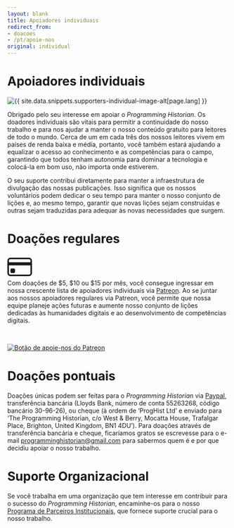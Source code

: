 ```yaml
---
layout: blank
title: Apoiadores individuais
redirect_from:
- doacoes
- /pt/apoie-nos
original: individual
---
```


# Apoiadores individuais

<img src="{{site.baseurl}}/images/supporters-individual.png" class="garnish rounded float-left" alt="{{ site.data.snippets.supporters-individual-image-alt[page.lang] }}"/>

Obrigado pelo seu interesse em apoiar o _Programming Historian_. Os doadores individuais são vitais para permitir a continuidade do nosso trabalho e para nos ajudar a manter o nosso conteúdo gratuito para leitores de todo o mundo. Cerca de um em cada três dos nossos leitores vivem em países de renda baixa e média, portanto, você também estará ajudando a equalizar o acesso ao conhecimento e as competências para o campo, garantindo que todos tenham autonomia para dominar a tecnologia e colocá-la em bom uso, não importa onde estiverem.

O seu suporte contribui diretamente para manter a infraestrutura de divulgação das nossas publicações. Isso significa que os nossos voluntários podem dedicar o seu tempo para manter o nosso conjunto de lições e, ao mesmo tempo, garantir que novas lições sejam construídas e outras sejam traduzidas para adequar às novas necessidades que surgem.

# Doações regulares

<div class="alert alert-info">
<div class="float-left">
	<svg width="4em" height="4em" viewBox="0 0 16 16" class="bi bi-credit-card" fill="currentColor" xmlns="http://www.w3.org/2000/svg">
  <path fill-rule="evenodd" d="M0 4a2 2 0 0 1 2-2h12a2 2 0 0 1 2 2v8a2 2 0 0 1-2 2H2a2 2 0 0 1-2-2V4zm2-1a1 1 0 0 0-1 1v1h14V4a1 1 0 0 0-1-1H2zm13 4H1v5a1 1 0 0 0 1 1h12a1 1 0 0 0 1-1V7z"/>
  <path d="M2 10a1 1 0 0 1 1-1h1a1 1 0 0 1 1 1v1a1 1 0 0 1-1 1H3a1 1 0 0 1-1-1v-1z"/>
</svg>
</div>
Com doações de $5, $10 ou $15 por mês, você consegue ingressar em nossa crescente lista de apoiadores individuais via <a href="https://www.patreon.com/join/theprogramminghistorian">Patreon</a>. Ao se juntar aos nossos apoiadores regulares via Patreon, você permite que nossa equipe planeje ações futuras e aumente nosso conjunto de lições dedicadas às humanidades digitais e ao desenvolvimento de competências digitais.

<p>&nbsp;</p>
<p><a href="https://www.patreon.com/theprogramminghistorian"><img src="{{site.baseurl}}/images/patreonbutton.png" alt="Botão de apoie-nos do Patreon" class="mx-auto d-block" /></a></p>
	
</div>

# Doações pontuais

Doações únicas podem ser feitas para o _Programming Historian_ via [Paypal](https://www.paypal.com/cgi-bin/webscr?cmd=_s-xclick&hosted_button_id=7BGHUZRVS4LYL&source=url), transferência bancária (Lloyds Bank, número de conta 55263268, código bancário 30-96-26), ou cheque (à ordem de ‘ProgHist Ltd’ e enviado para ‘The Programming Historian, c/o West & Berry, Mocatta House, Trafalgar Place, Brighton, United Kingdom, BN1 4DU’). Para doações através de transferência bancária e cheque, ficaríamos gratos se escrevesse para o e-mail [programminghistorian@gmail.com](mailto:programminghistorian@gmail.com) para sabermos quem é e por que decidiu apoiar o nosso trabalho.

# Suporte Organizacional

Se você trabalha em uma organização que tem interesse em contribuir para o sucesso do _Programming Historian_, encaminhe-os para o nosso [Programa de Parceiros Institucionais](/pt/ppi), que fornece suporte crucial para o nosso trabalho.
